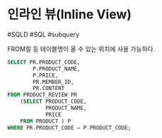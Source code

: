# 인라인 뷰(Inline View)

#SQLD #SQL #subquery

FROM절 등 테이블명이 올 수 있는 위치에 사용 가능하다.

```SQL
SELECT PR.PRODUCT_CODE,
		P.PRODUCT_NAME,
		P.PRICE,
		PR.MEMBER_ID,
		PR.CONTENT
FROM PRODUCT_REVIEW PR
	(SELECT PRODUCT_CODE,
			PRODUCT_NAME,
			PRICE
	FROM PRODUCT ) P
WHERE PR.PRODUCT_CODE = P.PRODUCT_CODE;
```

